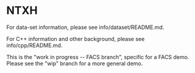 # NTXH

For data-set information, please see info/dataset/README.md.

For C++ information and other background, please see info/cpp/README.md.

This is the "work in progress -- FACS branch", specific for a FACS demo.  Please see the "wip" branch for a more general demo.

